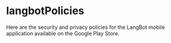 # langbotPolicies
Here are the security and privacy policies for the LangBot mobile application available on the Google Play Store.
